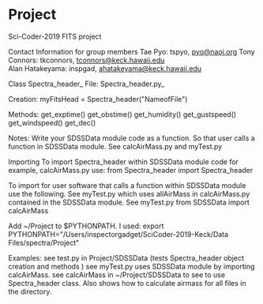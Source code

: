 # Project
Sci-Coder-2019 FITS project

Contact Information for group members
Tae Pyo: tspyo, pyo@naoj.org
Tony Connors: tkconnors, tconnors@keck.hawaii.edu	
Alan Hatakeyama: inspgad, ahatakeyama@keck.hawaii.edu

Class Spectra_header_
File: Spectra_header.py_

Creation:
myFitsHead = Spectra_header("NameofFile")

Methods:
get_exptime()
get_obstime()
get_humidity()
get_gustspeed()
get_windspeed()
get_dec()

Notes:
Write your SDSSData module code as a function.  So that user calls a function in SDSSData
module. See calcAirMass.py and myTest.py

Importing
To import Spectra_header within SDSSData module code for example, calcAirMass.py use:
from Spectra_header import Spectra_header

To import for user software that calls a function within SDSSData module use the following.  See
myTest.py which uses allAirMass in calcAirMass.py contained in the SDSSData module.  See myTest.py
from SDSSData import calcAirMass

Add ~/Project to $PYTHONPATH.  I used:
export PYTHONPATH="/Users/inspectorgadget/SciCoder-2019-Keck/Data Files/spectra/Project"


Examples: see test.py in Project/SDSSData (tests Spectra_header object creation and methods )
		 see myTest.py uses SDSSData module by importing calcAirMass.
         see calcAirMass in ~/Project/SDSSData to see to use Spectra_header class.  Also shows
         how to calculate airmass for all files in the directory.


